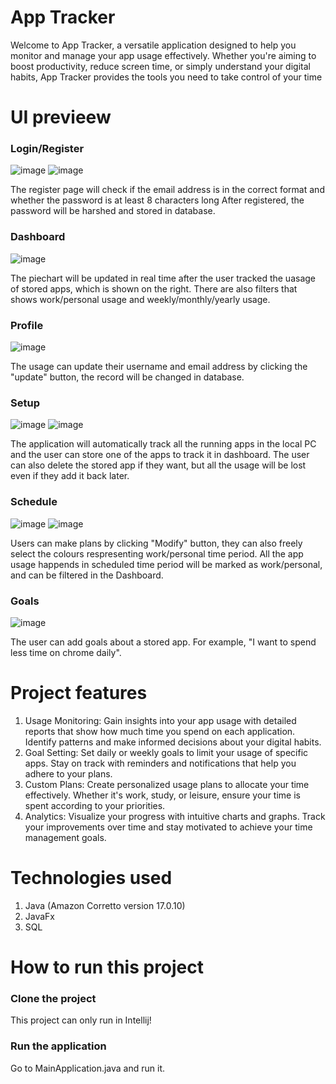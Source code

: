 # App Tracker
Welcome to App Tracker, a versatile application designed to help you monitor and manage your app usage effectively. Whether you're aiming to boost productivity, reduce screen time, or simply understand your digital habits, App Tracker provides the tools you need to take control of your time

# UI previeew
### Login/Register
![image](https://github.com/Daniel-codeApe/App-Tracker/assets/172876551/f8b01687-7d25-4acf-a5a4-6d16dfce692a)
![image](https://github.com/Daniel-codeApe/App-Tracker/assets/172876551/08803558-8d7a-43e5-b1f5-301170c55676)

The register page will check if the email address is in the correct format and whether the password is at least 8 characters long
After registered, the password will be harshed and stored in database.

### Dashboard
![image](https://github.com/Daniel-codeApe/App-Tracker/assets/172876551/83e9a0b3-1e57-465d-9216-e4b341cce847)

The piechart will be updated in real time after the user tracked the uasage of stored apps, which is shown on the right.
There are also filters that shows work/personal usage and weekly/monthly/yearly usage.

### Profile
![image](https://github.com/Daniel-codeApe/App-Tracker/assets/172876551/1155ced3-c9db-4432-a1d2-e1c330017842)

The usage can update their username and email address by clicking the "update" button, the record will be changed in database.

### Setup
![image](https://github.com/Daniel-codeApe/App-Tracker/assets/172876551/9eef1586-9261-404c-9ab0-b04227ea7f8a)
![image](https://github.com/Daniel-codeApe/App-Tracker/assets/172876551/64c30168-3c5e-4bdc-b1a2-79d5366c02ef)

The application will automatically track all the running apps in the local PC and the user can store one of the apps to track it in dashboard.
The user can also delete the stored app if they want, but all the usage will be lost even if they add it back later.

### Schedule
![image](https://github.com/Daniel-codeApe/App-Tracker/assets/172876551/5a2e6396-d9de-4e83-a53a-d659fe16dea8)
![image](https://github.com/Daniel-codeApe/App-Tracker/assets/172876551/ae046c02-801b-48dc-a416-d66b61df3638)

Users can make plans by clicking "Modify" button, they can also freely select the colours respresenting work/personal time period. 
All the app usage happends in scheduled time period will be marked as work/personal, and can be filtered in the Dashboard.

### Goals
![image](https://github.com/Daniel-codeApe/App-Tracker/assets/172876551/1f390874-7d02-4367-a5f4-9f6c7f36cf69)

The user can add goals about a stored app. For example, "I want to spend less time on chrome daily".

# Project features
1. Usage Monitoring: Gain insights into your app usage with detailed reports that show how much time you spend on each application. Identify patterns and make informed decisions about your digital habits.
2. Goal Setting: Set daily or weekly goals to limit your usage of specific apps. Stay on track with reminders and notifications that help you adhere to your plans.
3. Custom Plans: Create personalized usage plans to allocate your time effectively. Whether it's work, study, or leisure, ensure your time is spent according to your priorities.
4. Analytics: Visualize your progress with intuitive charts and graphs. Track your improvements over time and stay motivated to achieve your time management goals.

# Technologies used
1. Java (Amazon Corretto version 17.0.10)
2. JavaFx
3. SQL

# How to run this project
### Clone the project
This project can only run in Intellij!

### Run the application
Go to MainApplication.java and run it.
